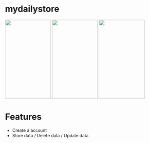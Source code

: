 # mydailystore

<img src="https://github.com/user-attachments/assets/8e99186d-5ea6-4e63-8676-7b539081501d" width="150" height="260">
<img src="https://github.com/user-attachments/assets/2743f074-3dd3-49d5-be61-c4ee8e43a320" width="150" height="260">
<img src="https://github.com/user-attachments/assets/ff577a27-29af-408e-ab0c-e2a266c3d382" width="150" height="260">


# Features
- Create a account
- Store data / Delete data / Update data
 
